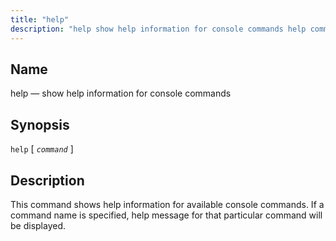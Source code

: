 ```yaml
---
title: "help"
description: "help show help information for console commands help command This command shows help information for available console commands If a command name is specified help message for that particular command will be displayed..."
---
```


<a name="console_commands.help"></a> 
## Name

help — show help information for console commands

## Synopsis

`help` [ *`command`* ]

<a name="idp16039504"></a> 
## Description

This command shows help information for available console commands. If a command name is specified, help message for that particular command will be displayed.